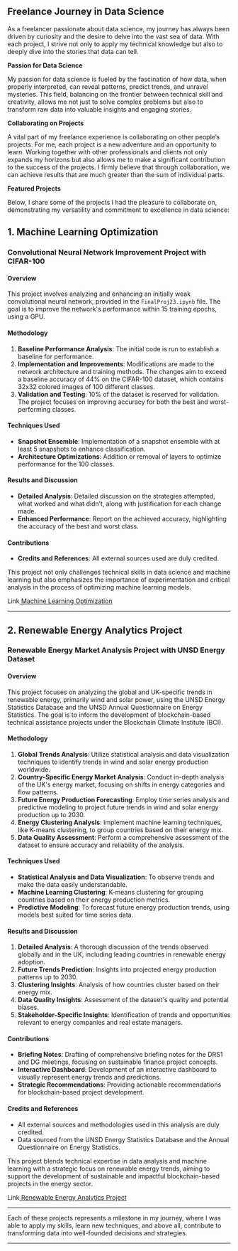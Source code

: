 ## **Freelance Journey in Data Science**

As a freelancer passionate about data science, my journey has always been driven by curiosity and the desire to delve into the vast sea of data. With each project, I strive not only to apply my technical knowledge but also to deeply dive into the stories that data can tell.

**Passion for Data Science**

My passion for data science is fueled by the fascination of how data, when properly interpreted, can reveal patterns, predict trends, and unravel mysteries. This field, balancing on the frontier between technical skill and creativity, allows me not just to solve complex problems but also to transform raw data into valuable insights and engaging stories.

**Collaborating on Projects**

A vital part of my freelance experience is collaborating on other people’s projects. For me, each project is a new adventure and an opportunity to learn. Working together with other professionals and clients not only expands my horizons but also allows me to make a significant contribution to the success of the projects. I firmly believe that through collaboration, we can achieve results that are much greater than the sum of individual parts.

**Featured Projects**

Below, I share some of the projects I had the pleasure to collaborate on, demonstrating my versatility and commitment to excellence in data science:

## **1. Machine Learning Optimization**

### **Convolutional Neural Network Improvement Project with CIFAR-100**

#### Overview
This project involves analyzing and enhancing an initially weak convolutional neural network, provided in the `FinalProj23.ipynb` file. The goal is to improve the network's performance within 15 training epochs, using a GPU.

#### Methodology
1. **Baseline Performance Analysis**: The initial code is run to establish a baseline for performance.
2. **Implementation and Improvements**: Modifications are made to the network architecture and training methods. The changes aim to exceed a baseline accuracy of 44% on the CIFAR-100 dataset, which contains 32x32 colored images of 100 different classes.
3. **Validation and Testing**: 10% of the dataset is reserved for validation. The project focuses on improving accuracy for both the best and worst-performing classes.

#### Techniques Used
- **Snapshot Ensemble**: Implementation of a snapshot ensemble with at least 5 snapshots to enhance classification.
- **Architecture Optimizations**: Addition or removal of layers to optimize performance for the 100 classes.

#### Results and Discussion
- **Detailed Analysis**: Detailed discussion on the strategies attempted, what worked and what didn’t, along with justification for each change made.
- **Enhanced Performance**: Report on the achieved accuracy, highlighting the accuracy of the best and worst class.

#### Contributions
- **Credits and References**: All external sources used are duly credited.

This project not only challenges technical skills in data science and machine learning but also emphasizes the importance of experimentation and critical analysis in the process of optimizing machine learning models.

Link[ Machine Learning Optimization](https://github.com/willianpina/Freelancer_Projects/blob/main/ML%20Model%20Optimization/FINAL_PROJECT23_V1.ipynb)

---
## **2. Renewable Energy Analytics Project**
### Renewable Energy Market Analysis Project with UNSD Energy Dataset

#### Overview
This project focuses on analyzing the global and UK-specific trends in renewable energy, primarily wind and solar power, using the UNSD Energy Statistics Database and the UNSD Annual Questionnaire on Energy Statistics. The goal is to inform the development of blockchain-based technical assistance projects under the Blockchain Climate Institute (BCI).

#### Methodology
1. **Global Trends Analysis**: Utilize statistical analysis and data visualization techniques to identify trends in wind and solar energy production worldwide.
2. **Country-Specific Energy Market Analysis**: Conduct in-depth analysis of the UK's energy market, focusing on shifts in energy categories and flow patterns.
3. **Future Energy Production Forecasting**: Employ time series analysis and predictive modeling to project future trends in wind and solar energy production up to 2030.
4. **Energy Clustering Analysis**: Implement machine learning techniques, like K-means clustering, to group countries based on their energy mix.
5. **Data Quality Assessment**: Perform a comprehensive assessment of the dataset to ensure accuracy and reliability of the analysis.

#### Techniques Used
- **Statistical Analysis and Data Visualization**: To observe trends and make the data easily understandable.
- **Machine Learning Clustering**: K-means clustering for grouping countries based on their energy production metrics.
- **Predictive Modeling**: To forecast future energy production trends, using models best suited for time series data.

#### Results and Discussion
1. **Detailed Analysis**: A thorough discussion of the trends observed globally and in the UK, including leading countries in renewable energy adoption.
2. **Future Trends Prediction**: Insights into projected energy production patterns up to 2030.
3. **Clustering Insights**: Analysis of how countries cluster based on their energy mix.
4. **Data Quality Insights**: Assessment of the dataset's quality and potential biases.
5. **Stakeholder-Specific Insights**: Identification of trends and opportunities relevant to energy companies and real estate managers.

#### Contributions
- **Briefing Notes**: Drafting of comprehensive briefing notes for the DRS1 and DG meetings, focusing on sustainable finance project concepts.
- **Interactive Dashboard**: Development of an interactive dashboard to visually represent energy trends and predictions.
- **Strategic Recommendations**: Providing actionable recommendations for blockchain-based project development.

#### Credits and References
- All external sources and methodologies used in this analysis are duly credited.
- Data sourced from the UNSD Energy Statistics Database and the Annual Questionnaire on Energy Statistics.

This project blends technical expertise in data analysis and machine learning with a strategic focus on renewable energy trends, aiming to support the development of sustainable and impactful blockchain-based projects in the energy sector.

Link[ Renewable Energy Analytics Project](https://github.com/willianpina/Freelancer_Projects/blob/main/Energy%20Market%20Data%20Analysis/energy-market-data-analysis_version2.ipynb)

--- 

Each of these projects represents a milestone in my journey, where I was able to apply my skills, learn new techniques, and above all, contribute to transforming data into well-founded decisions and strategies.

---
